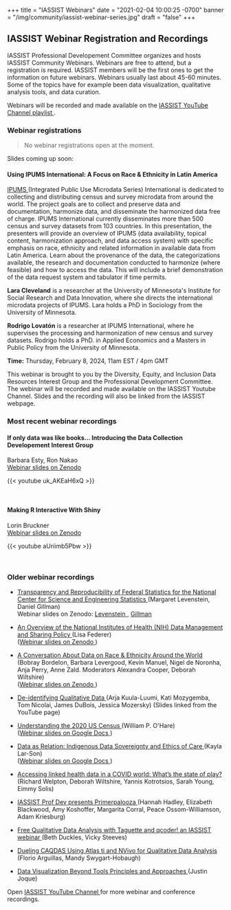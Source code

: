 +++
title = "IASSIST Webinars"
date = "2021-02-04 10:00:25 -0700"
banner = "/img/community/iassist-webinar-series.jpg"
draft = "false"
+++
## IASSIST Webinar Registration and Recordings

IASSIST Professional Developement Committee organizes and hosts IASSIST Community Webinars. Webinars are free to attend, but a registration is required. IASSIST members will be the first ones to get the information on future webinars. Webinars usually last about 45-60 minutes. Some of the topics have for example been data visualization, qualitative analysis tools, and data curation. 

Webinars will be recorded and made available on the [IASSIST YouTube Channel playlist <span class="fas fa-external-link-alt"></span>](https://www.youtube.com/watch?v=aUriimb5Pbw&list=PLD9Y_M_A24iQJBWr2tz4XyPRFXHj-gTEW&pp=iAQB).

### Webinar registrations


> No webinar registrations open at the moment.

Slides coming up soon:

#### Using IPUMS International: A Focus on Race & Ethnicity in Latin America

[IPUMS <span class="fas fa-external-link-alt"></span>](https://international.ipums.org/international/) (Integrated Public Use Microdata Series) International is dedicated to collecting and distributing census and survey microdata from around the world. The project goals are to collect and preserve data and documentation, harmonize data, and disseminate the harmonized data free of charge. IPUMS International currently disseminates more than 500 census and survey datasets from 103 countries. In this presentation, the presenters will provide an overview of IPUMS (data availability, topical content, harmonization approach, and data access system) with specific emphasis on race, ethnicity and related information in available data from Latin America. Learn about the provenance of the data, the categorizations available, the research and documentation conducted to harmonize (where feasible) and how to access the data. This will include a brief demonstration of the data request system and tabulator if time permits.

**Lara Cleveland** is a researcher at the University of Minnesota's Institute for Social Research and Data Innovation, where she directs the international microdata projects of IPUMS. Lara holds a PhD in Sociology from the University of Minnesota.

**Rodrigo Lovatón** is a researcher at IPUMS International, where he supervises the processing and harmonization of new census and survey datasets. Rodrigo holds a PhD. in Applied Economics and a Masters in Public Policy from the University of Minnesota.

**Time:** Thursday, February 8, 2024, 11am EST / 4pm GMT

<!--
<a class="btn btn-template-main" href="https://us06web.zoom.us/meeting/register/tZAvf-mtrzIpHd0Qx3--8zavf_GzOtbIvuX3" title="" >Registration <span class="fas fa-external-link-alt"></span></a>
-->

This webinar is brought to you by the Diversity, Equity, and Inclusion Data Resources Interest Group and the Professional Development Committee. The webinar will be recorded and made available on the IASSIST Youtube Channel. Slides and the recording will also be linked from the IASSIST webpage.

### Most recent webinar recordings

#### If only data was like books... Introducing the Data Collection Developement Interest Group

Barbara Esty, Ron Nakao <br /> [Webinar slides on Zenodo <span class="fas fa-external-link-alt"></span>](https://doi.org/10.5281/zenodo.10497133)

{{< youtube uk_AKEaH6xQ >}}

<br />

#### Making R Interactive With Shiny

Lorin Bruckner <br /> [Webinar slides on Zenodo <span class="fas fa-external-link-alt"></span>](https://doi.org/10.5281/zenodo.8308322)

{{< youtube aUriimb5Pbw >}}

<br />

### Older webinar recordings

- [Transparency and Reproducibility of Federal Statistics for the National Center for Science and Engineering Statistics <span class="fas fa-external-link-alt"></span>](https://www.youtube.com/watch?v=YDEpK-U99JU) (Margaret Levenstein, Daniel Gillman)<br />Webinar slides on Zenodo: [Levenstein <span class="fas fa-external-link-alt"></span>](https://doi.org/10.5281/zenodo.7651298), [Gillman <span class="fas fa-external-link-alt"></span>](https://doi.org/10.5281/zenodo.7651313)

- [An Overview of the National Institutes of Health (NIH) Data Management and Sharing Policy <span class="fas fa-external-link-alt"></span>](https://www.youtube.com/watch?v=gvc2qcJ7274) (Lisa Federer)<br />([Webinar slides on Zenodo <span class="fas fa-external-link-alt"></span>](https://doi.org/10.5281/zenodo.7535199))

- [A Conversation About Data on Race & Ethnicity Around the World <span class="fas fa-external-link-alt"></span>](https://www.youtube.com/watch?v=7S8Y9dA1rPY) (Bobray Bordelon, Barbara Levergood, Kevin Manuel, Nigel de Noronha, Anja Perry, Anne Zald. Moderators Alexandra Cooper, Deborah Wiltshire)<br />([Webinar slides on Zenodo <span class="fas fa-external-link-alt"></span>](https://doi.org/10.5281/zenodo.7400733))

- [De-identifying Qualitative Data <span class="fas fa-external-link-alt"></span>](https://www.youtube.com/watch?v=MbKw3LR2rVo) (Arja Kuula-Luumi, Kati Mozygemba, Tom Nicolai, James DuBois, Jessica Mozersky) (Slides linked from the YouTube page)

- [Understanding the 2020 US Census <span class="fas fa-external-link-alt"></span>](https://www.youtube.com/watch?v=OR1I4h1Rx3M) (William P. O'Hare)<br />([Webinar slides on Google Docs <span class="fas fa-external-link-alt"></span>](https://docs.google.com/presentation/d/16kDTq8I1HjxplgrT4zM-8JvcQuJST3EZ/edit#slide=id.p1))

- [Data as Relation: Indigenous Data Sovereignty and Ethics of Care <span class="fas fa-external-link-alt"></span>](https://www.youtube.com/watch?v=QGYse9iDPWI) (Kayla Lar-Son)<br />([Webinar slides on Google Docs <span class="fas fa-external-link-alt"></span>](https://t.co/b5wQXGVz9J))

- [Accessing linked health data in a COVID world: What’s the state of play? <span class="fas fa-external-link-alt"></span>](https://www.youtube.com/watch?v=WE-kmduHahc) (Richard Welpton, Deborah Wiltshire, Yannis Kotrotsios, Sarah Young, Eimmy Solis)

- [IASSIST Prof Dev presents Primerpalooza <span class="fas fa-external-link-alt"></span>](https://www.youtube.com/watch?v=nw_Tk62-6mc) (Hannah Hadley, Elizabeth Blackwood, Amy Koshoffer, Margarita Corral, Peace Ossom-Williamson, Adam Kriesburg)

- [Free Qualitative Data Analysis with Taguette and qcoder! an IASSIST webinar <span class="fas fa-external-link-alt"></span>](https://www.youtube.com/watch?v=OIB_xLlM8Fw) (Beth Duckles, Vicky Steeves)

- [Dueling CAQDAS Using Atlas ti and NVivo for Qualitative Data Analysis <span class="fas fa-external-link-alt"></span>](https://www.youtube.com/watch?v=qCAB73zAjwk) (Florio Arguillas, Mandy Swygart-Hobaugh)

- [Data Visualization Beyond Tools Principles and Approaches <span class="fas fa-external-link-alt"></span>](https://www.youtube.com/watch?v=PgHNHdz8F-Y) (Justin Joque)

Open [IASSIST YouTube Channel <span class="fas fa-external-link-alt"></span>](https://www.youtube.com/channel/UC315efmsReDcFbWHpWBmb9g) for more webinar and conference recordings. <br /><br />